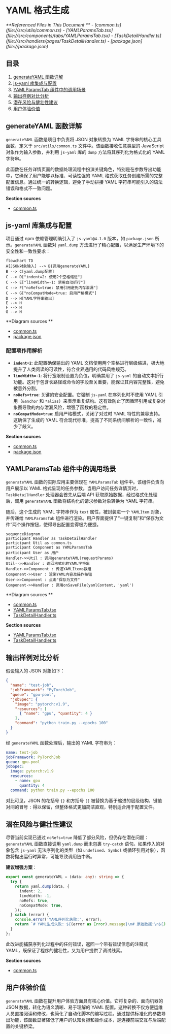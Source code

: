 # YAML 格式生成

<cite>
**Referenced Files in This Document **   
- [common.ts](file://src/utils/common.ts)
- [YAMLParamsTab.tsx](file://src/components/tabs/YAMLParamsTab.tsx)
- [TaskDetailHandler.ts](file://src/handlers/pages/TaskDetailHandler.ts)
- [package.json](file://package.json)
</cite>

## 目录
1. [generateYAML 函数详解](#generateyaml-函数详解)
2. [js-yaml 库集成与配置](#js-yaml-库集成与配置)
3. [YAMLParamsTab 组件中的调用场景](#yamlparamstab-组件中的调用场景)
4. [输出样例对比分析](#输出样例对比分析)
5. [潜在风险与健壮性建议](#潜在风险与健壮性建议)
6. [用户体验价值](#用户体验价值)

## generateYAML 函数详解

`generateYAML` 函数是项目中负责将 JSON 对象转换为 YAML 字符串的核心工具函数，定义于 `src/utils/common.ts` 文件中。该函数接收任意类型的 JavaScript 对象作为输入参数，并利用 `js-yaml` 库的 `dump` 方法将其序列化为格式化的 YAML 字符串。

此函数在任务详情页面的数据处理流程中扮演关键角色，特别是在参数导出功能中，它确保了用户能够以标准、可读性强的 YAML 格式获取任务创建所需的完整配置信息。通过统一的转换逻辑，避免了手动拼接 YAML 字符串可能引入的语法错误和格式不一致问题。

**Section sources**
- [common.ts](file://src/utils/common.ts#L253-L260)

## js-yaml 库集成与配置

项目通过 npm 依赖管理明确引入了 `js-yaml@4.1.0` 版本，如 `package.json` 所示。`generateYAML` 函数对 `yaml.dump` 方法进行了精心配置，以满足生产环境下的安全性和一致性要求：

```mermaid
flowchart TD
A[JSON对象输入] --> B{调用generateYAML}
B --> C[yaml.dump配置]
C --> D["indent=2: 使用2个空格缩进"]
C --> E["lineWidth=-1: 禁用自动折行"]
C --> F["noRefs=true: 禁用引用避免内存泄漏"]
C --> G["noCompatMode=true: 启用严格模式"]
D --> H[YAML字符串输出]
E --> H
F --> H
G --> H
```

**Diagram sources **
- [common.ts](file://src/utils/common.ts#L253-L260)
- [package.json](file://package.json#L27)

### 配置项作用解析

- **`indent=2`**: 此配置确保输出的 YAML 文档使用两个空格进行层级缩进，极大地提升了人类阅读的可读性，符合业界通用的代码风格规范。
- **`lineWidth=-1`**: 将行宽限制设置为负值，明确禁用了 `js-yaml` 的自动文本折行功能。这对于包含长路径或命令的字段至关重要，能保证其内容完整性，避免被意外分割。
- **`noRefs=true`**: 关键的安全配置。它强制 `js-yaml` 在序列化时不使用 YAML 引用（`&anchor` 和 `*alias`）来表示重复结构。这有效防止了因循环引用或复杂对象图导致的内存泄漏风险，增强了函数的稳定性。
- **`noCompatMode=true`**: 启用严格模式，关闭了对过时 YAML 特性的兼容支持。这确保了生成的 YAML 符合现代标准，提高了不同系统间解析的一致性，减少了歧义。

**Section sources**
- [common.ts](file://src/utils/common.ts#L253-L260)
- [package.json](file://package.json#L27)

## YAMLParamsTab 组件中的调用场景

`generateYAML` 函数的实际应用主要体现在 `YAMLParamsTab` 组件中。该组件负责向用户展示以 YAML 格式呈现的任务参数。当用户访问任务详情页时，`TaskDetailHandler` 处理器会首先从后端 API 获取原始数据，经过格式化处理后，调用 `generateYAML` 函数将结构化的请求参数对象转换为 YAML 字符串。

随后，这个生成的 YAML 字符串作为 `text` 属性，被封装进一个 `YAMLItem` 对象，并传递给 `YAMLParamsTab` 组件进行渲染。用户界面提供了“一键复制”和“保存为文件”两个操作按钮，使得导出配置变得极为便捷。

```mermaid
sequenceDiagram
participant Handler as TaskDetailHandler
participant Util as common.ts
participant Component as YAMLParamsTab
participant User as 用户
Handler->>Util : 调用generateYAML(requestParams)
Util-->>Handler : 返回格式化的YAML字符串
Handler->>Component : 传递YAMLItems数组
Component->>User : 渲染YAML内容及操作按钮
User->>Component : 点击"保存为文件"
Component->>Handler : 调用onSaveFile(yamlContent, 'yaml')
```

**Diagram sources **
- [common.ts](file://src/utils/common.ts#L253-L260)
- [YAMLParamsTab.tsx](file://src/components/tabs/YAMLParamsTab.tsx#L0-L66)
- [TaskDetailHandler.ts](file://src/handlers/pages/TaskDetailHandler.ts#L0-L273)

**Section sources**
- [YAMLParamsTab.tsx](file://src/components/tabs/YAMLParamsTab.tsx#L0-L66)
- [TaskDetailHandler.ts](file://src/handlers/pages/TaskDetailHandler.ts#L0-L273)

## 输出样例对比分析

假设输入的 JSON 对象如下：
```json
{
  "name": "test-job",
  "jobFramework": "PyTorchJob",
  "queue": "gpu-pool",
  "jobSpec": {
    "image": "pytorch:v1.9",
    "resources": [
      { "name": "gpu", "quantity": 4 }
    ],
    "command": "python train.py --epochs 100"
  }
}
```

经 `generateYAML` 函数处理后，输出的 YAML 字符串为：
```yaml
name: test-job
jobFramework: PyTorchJob
queue: gpu-pool
jobSpec:
  image: pytorch:v1.9
  resources:
    - name: gpu
      quantity: 4
  command: python train.py --epochs 100
```

对比可见，JSON 的花括号 `{}` 和方括号 `[]` 被替换为基于缩进的层级结构，键值对间的冒号 `:` 得以保留，但整体格式更加简洁直观，特别适合用于配置文件。

## 潜在风险与健壮性建议

尽管当前实现已通过 `noRefs=true` 降低了部分风险，但仍存在潜在问题：`generateYAML` 函数直接调用 `yaml.dump` 而未包裹 `try-catch` 语句。如果传入的对象包含 `js-yaml` 无法序列化的类型（如 `undefined`、`Symbol` 或循环引用对象），函数将抛出运行时异常，可能导致调用链中断。

**建议增强方案**：
```typescript
export const generateYAML = (data: any): string => {
  try {
    return yaml.dump(data, {
      indent: 2,
      lineWidth: -1,
      noRefs: true,
      noCompatMode: true,
    });
  } catch (error) {
    console.error('YAML序列化失败:', error);
    return `# YAML生成失败: ${(error as Error).message}\n# 原始数据:\n${JSON.stringify(data, null, 2)}`;
  }
};
```
此改进能捕获序列化过程中的任何错误，返回一个带有错误信息的注释式 YAML，既保证了程序的健壮性，又为用户提供了调试线索。

**Section sources**
- [common.ts](file://src/utils/common.ts#L253-L260)

## 用户体验价值

`generateYAML` 函数在提升用户体验方面具有核心价值。它将复杂的、面向机器的 JSON 数据，转化为语义清晰、易于理解的 YAML 配置。这种转换不仅方便运维人员直接阅读和修改，也简化了自动化脚本的编写过程。通过提供标准化的参数导出功能，该函数显著降低了用户的认知负担和操作成本，是连接前端交互与后端配置的关键桥梁。